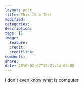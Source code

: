 ```yaml
---
layout: post
title: This Is a Test
modified:
categories: 
description:
tags: []
image:
  feature:
  credit:
  creditlink:
comments:
share:
date: 2016-02-07T12:21:34-05:00
---
```



I don't even know what is computer
